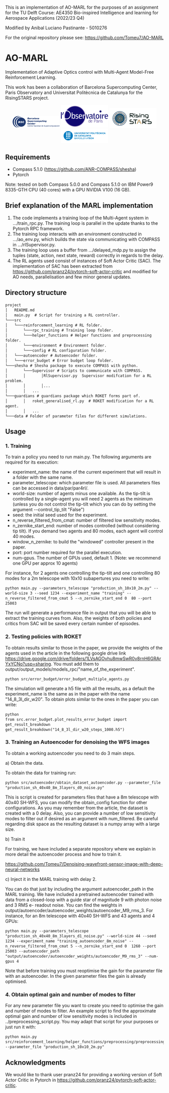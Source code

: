 This is an implementation of AO-MARL for the purposes of an assignment for the TU Delft Course: AE4350 Bio-inspired Intelligence and learning for Aerospace Applications (2022/23 Q4)

Modified by Anibal Luciano Pastinante - 5010276 

For the original repository please see: https://github.com/Tomeu7/AO-MARL 

# AO-MARL
Implementation of Adaptive Optics control with Multi-Agent Model-Free Reinforcement Learning.

This work has been a collaboration of Barcelona Supercomputing Center, Paris Observatory and Universitat Politècnica de Catalunya for the RisingSTARS project.

<p align="middle">
  <img src="https://github.com/Tomeu7/AO-MARL/blob/main/img/Image1.png" width="150" />
  <img src="https://github.com/Tomeu7/AO-MARL/blob/main/img/Image2.png" width="150" />
  <img src="https://github.com/Tomeu7/AO-MARL/blob/main/img/Image3.jpg" width="150" />
  <img src="https://github.com/Tomeu7/AO-MARL/blob/main/img/Image4.png" width="150" />
</p>

## Requirements

+ Compass 5.1.0 (https://github.com/ANR-COMPASS/shesha)
+ Pytorch

Note: tested on both Compass 5.0.0 and Compass 5.1.0 on IBM Power9 8335-GTH CPU (40 cores) with a GPU NVIDIA V100 (16 GB).

## Brief explanation of the MARL implementation

1. The code implements a training loop of the Multi-Agent system in .../train_rpc.py. The training loop is parallel in the update thanks to the Pytorch RPC framework.
2. The training loop interacts with an environment constructed in .../ao_env.py, which builds the state via communicating with COMPASS in .../rlSupervisor.py.
3. The training loop uses a buffer from .../delayed_mdp.py to assign the tuples (state, action, next state, reward) correctly in regards to the delay.
4. The RL agents used consist of instances of Soft Actor Critic (SAC). The implementation of SAC has been extracted from https://github.com/pranz24/pytorch-soft-actor-critic and modified for AO needs, parallelisation and few minor general updates.

## Directory structure

```
project
│   README.md
│   main.py  # Script for training a RL controller.
└───src
│   └───reinforcement_learning # RL folder.
│       └───rpc_training # Training loop folder.
│       └───helper_functions # Helper functions and preprocessing folder.
│       └───environment # Environment folder.
│       └───config # RL configuration folder.
│   └───autoencoder # Autoencoder folder.
│   └───error_budget # Error budget loop folder.
└───shesha # Shesha package to execute COMPASS with python.
│       └───Supervisor # Scripts to communicate with COMPASS.
│       │       │RlSupervisor.py  Supervisor modifcation for a RL problem.
│       │       │...
│       │   ...
└───guardians # guardians package which ROKET forms part of.
│       │   roket_generalised_rl.py  # ROKET modification for a RL agent.
│       │   ...
└───data # Folder of parameter files for different simulations.
```

## Usage

### 1. Training

To train a policy you need to run main.py. The following arguments are required for its execution:

+ experiment_name: the name of the current experiment that will result in a folder with the same name.
+ parameter_telescope: which parameter file is used. All parameters files can be accessed in data/par/par4rl/.
+ world-size: number of agents minus one available. As the tip-tilt is controlled by a single-agent you will need 2 agents as the minimum (unless you do not control the tip-tilt which you can do by setting the argument --control_tip_tilt "False")
+ seed: the initial seed used for the experiment.
+ n_reverse_filtered_from_cmat: number of filtered low sensitivity modes.
+ n_zernike_start_end: number of modes controlled (without considering tip tilt). If you demand two agents and 80 modes, each agent will control 40 modes.
+ window_n_zernike: to build the "windowed" controller present in the paper.
+ port: port number required for the parallel execution.
+ num-gpus. The number of GPUs used, default 1. (Note: we recommend one GPU per approx 10 agents)

For instance, for 2 agents one controlling the tip-tilt and one controlling 80 modes for a 2m telescope with 10x10 subapertures you need to write:

```
python main.py --parameters_telescope "production_sh_10x10_2m.py" --world-size 3 --seed 1234 --experiment_name "training" --n_reverse_filtered_from_cmat 5 --n_zernike_start_end 0  80 --port 25003
```

The run will generate a performance file in output that you will be able to extract the training curves from. Also, the weights of both policies and critics from SAC will be saved every certain number of episodes.

### 2. Testing policies with ROKET

To obtain results similar to those in the paper, we provide the weights of the agents used in the article in the following google drive link https://drive.google.com/drive/folders/1LVsAGOvhu8mwSwR0v8rnH6GRArYxYCNo?usp=sharing.
You must add them to output/output_models/models_rpc/"name_of_the_experiment".

```
python src/error_budget/error_budget_multiple_agents.py
```

The simulation will generate a h5 file with all the results, as a default the experiment_name is the same as in the paper with the name "14_8_3l_dir_w20". To obtain plots similar to the ones in the paper you can write:

```
python
from src.error_budget.plot_results_error_budget import get_result_breakdown
get_result_breakdown("14_8_3l_dir_w20_steps_1000.h5")
```

### 3. Training an Autoencoder for denoising the WFS images

To obtain a working autoencoder you need to do 3 main steps.

a) Obtain the data.

To obtain the data for training run:

```
python src/autoencoder/obtain_dataset_autoencoder.py --parameter_file "production_sh_40x40_8m_3layers_d0_noise.py"
```

This is script is created for parameters files that have a 8m telescope with 40x40 SH-WFS, you can modify the obtain_config function for other configurations. As you may remember from the article, the dataset is created with a 0 delay. Also, you can provide a number of low sensitivity modes to filter out if desired as an argument with num_filtered. Be careful regarding disk space as the resulting dataset is a numpy array with a large size.

b) Train it

For training, we have included a separate repository where we explain in more detail the autoencoder process and how to train it.

https://github.com/Tomeu7/Denoising-wavefront-sensor-image-with-deep-neural-networks

c) Inject it in the MARL training with delay 2.

You can do that just by including the argument autoencoder_path in the MARL training. We have included a pretrained autoencoder trained with data from a closed-loop with a guide star of magnitude 9 with photon noise and 3 RMS e- readout noise. You can find the weights in output/autoencoder/autoencoder_weights/autoencoder_M9_rms_3.
For instance, for an 8m telescope with 40x40 SH-WFS and 43 agents and 4 GPUs:

```
python main.py --parameters_telescope "production_sh_40x40_8m_3layers_d1_noise.py" --world-size 44 --seed 1234 --experiment_name "training_autoencoder_8m_noise" --n_reverse_filtered_from_cmat 5 --n_zernike_start_end 0  1260 --port 25003 --autoencoder_path "output/autoencoder/autoencoder_weights/autoencoder_M9_rms_3" --num-gpus 4
```

Note that before training you must reoptimise the gain for the parameter file with an autoencoder. In the given parameter files the gain is already optimised.

### 4. Obtain optimal gain and number of modes to filter

For any new parameter file you want to create you need to optimise the gain and number of modes to filter. An example script to find the approximate optimal gain and number of low sensitivity modes is included in ../preprocessing_script.py. You may adapt that script for your purposes or just run it with:

```
python main.py src/reinforcement_learning/helper_functions/preprocessing/preprocessing_script.py --parameter_file "production_sh_10x10_2m.py"
```

## Acknowledgments

We would like to thank user pranz24 for providing a working version of Soft Actor Critic in Pytorch in https://github.com/pranz24/pytorch-soft-actor-critic.
